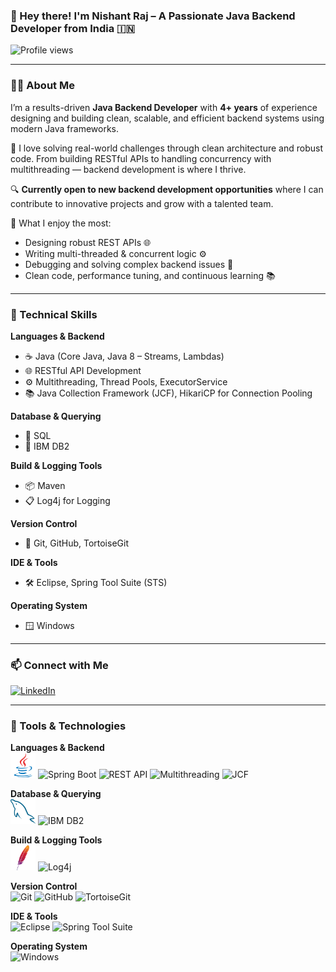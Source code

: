 <h3 align="left">👋 Hey there! I'm Nishant Raj – A Passionate Java Backend Developer from India 🇮🇳</h3>

<p align="left">
  <img src="https://komarev.com/ghpvc/?username=nishantunderstand&label=Profile%20views&color=0e75b6&style=flat" alt="Profile views" />
</p>

---

### 🧑‍💻 About Me

I’m a results-driven **Java Backend Developer** with **4+ years** of experience designing and building clean, scalable, and efficient backend systems using modern Java frameworks.

🚀 I love solving real-world challenges through clean architecture and robust code. From building RESTful APIs to handling concurrency with multithreading — backend development is where I thrive.

🔍 **Currently open to new backend development opportunities** where I can contribute to innovative projects and grow with a talented team.

💬 What I enjoy the most:
- Designing robust REST APIs 🌐  
- Writing multi-threaded & concurrent logic ⚙️  
- Debugging and solving complex backend issues 🐛  
- Clean code, performance tuning, and continuous learning 📚

---

### 🔧 Technical Skills

**Languages & Backend**  
- ☕ Java (Core Java, Java 8 – Streams, Lambdas)  
- 🌐 RESTful API Development  
- ⚙️ Multithreading, Thread Pools, ExecutorService  
- 📚 Java Collection Framework (JCF), HikariCP for Connection Pooling  

**Database & Querying**  
- 🧠 SQL  
- 💾 IBM DB2  

**Build & Logging Tools**  
- 📦 Maven  
- 📋 Log4j for Logging  

**Version Control**  
- 🔁 Git, GitHub, TortoiseGit  

**IDE & Tools**  
- 🛠️ Eclipse, Spring Tool Suite (STS)  

**Operating System**  
- 🪟 Windows  

---

### 📫 Connect with Me

<a href="https://linkedin.com/in/nishantunderstand" target="_blank">
  <img src="https://raw.githubusercontent.com/rahuldkjain/github-profile-readme-generator/master/src/images/icons/Social/linked-in-alt.svg" alt="LinkedIn" width="30" height="30"/>
</a>

---

### 🧰 Tools & Technologies

<!-- Languages & Backend -->
<p>
  <strong>Languages & Backend</strong><br>
  <img src="https://raw.githubusercontent.com/devicons/devicon/master/icons/java/java-original.svg" alt="Java" width="40" height="40" title="Java"/>
  <img src="https://www.vectorlogo.zone/logos/springio/springio-icon.svg" alt="Spring Boot" width="40" height="40" title="Spring Boot"/>
  <img src="https://img.icons8.com/ios/50/api-settings.png" alt="REST API" width="40" height="40" title="RESTful APIs"/>
  <img src="https://img.icons8.com/external-outline-design-circle/64/external-thread-coding-outline-outline-design-circle.png" alt="Multithreading" width="40" height="40" title="Multithreading"/>
  <img src="https://img.icons8.com/ios/50/database.png" alt="JCF" width="40" height="40" title="Java Collection Framework"/>
</p>

<!-- Database & Querying -->
<p>
  <strong>Database & Querying</strong><br>
  <img src="https://raw.githubusercontent.com/devicons/devicon/master/icons/mysql/mysql-original.svg" alt="SQL" width="40" height="40" title="SQL"/>
  <img src="https://img.icons8.com/color/48/ibm.png" alt="IBM DB2" width="40" height="40" title="IBM DB2"/>
</p>

<!-- Build & Logging Tools -->
<p>
  <strong>Build & Logging Tools</strong><br>
  <img src="https://raw.githubusercontent.com/devicons/devicon/master/icons/apache/apache-original.svg" alt="Maven" width="40" height="40" title="Maven"/>
  <img src="https://upload.wikimedia.org/wikipedia/commons/3/35/Apache_HTTP_server_logo_%282019-present%29.svg" alt="Log4j" width="40" height="40" title="Apache Log4j"/>
</p>

<!-- Version Control -->
<p>
  <strong>Version Control</strong><br>
  <img src="https://www.vectorlogo.zone/logos/git-scm/git-scm-icon.svg" alt="Git" width="40" height="40" title="Git"/>
  <img src="https://github.githubassets.com/images/modules/logos_page/GitHub-Mark.png" alt="GitHub" width="40" height="40" title="GitHub"/>
  <img src="https://img.icons8.com/color/48/tortoisegit.png" alt="TortoiseGit" width="40" height="40" title="TortoiseGit"/>
</p>

<!-- IDE & Tools -->
<p>
  <strong>IDE & Tools</strong><br>
  <img src="https://upload.wikimedia.org/wikipedia/commons/d/d5/Eclipse_Logo.svg" alt="Eclipse" width="40" height="40" title="Eclipse IDE"/>
  <img src="https://spring.io/img/sts-icon.svg" alt="Spring Tool Suite" width="40" height="40" title="Spring Tool Suite"/>
</p>

<!-- Operating System -->
<p>
  <strong>Operating System</strong><br>
  <img src="https://img.icons8.com/color/48/windows-10.png" alt="Windows" width="40" height="40" title="Windows OS"/>
</p>
